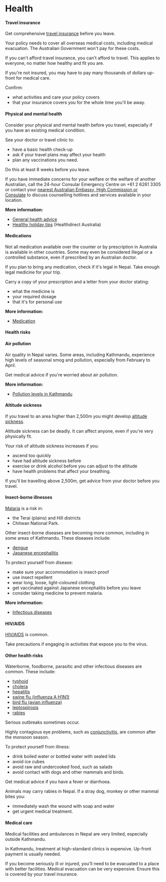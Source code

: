 # Health

#### Travel insurance

Get comprehensive [travel insurance](/before-you-go/the-basics/travel-insurance "Travel insurance") before you leave.

Your policy needs to cover all overseas medical costs, including medical evacuation. The Australian Government won't pay for these costs.

If you can't afford travel insurance, you can't afford to travel. This applies to everyone, no matter how healthy and fit you are.

If you're not insured, you may have to pay many thousands of dollars up-front for medical care.

Confirm:

* what activities and care your policy covers
* that your insurance covers you for the whole time you'll be away.

#### Physical and mental health

Consider your physical and mental health before you travel, especially if you have an existing medical condition.

See your doctor or travel clinic to:

* have a basic health check-up
* ask if your travel plans may affect your health
* plan any vaccinations you need.

Do this at least 8 weeks before you leave.

If you have immediate concerns for your welfare or the welfare of another Australian, call the 24-hour Consular Emergency Centre on +61 2 6261 3305 or contact your [nearest Australian Embassy, High Commission or Consulate](https://www.dfat.gov.au/about-us/our-locations/missions/our-embassies-and-consulates-overseas) to discuss counselling hotlines and services available in your location.

**More information:**

* [General health advice](/before-you-go/health "Taking care of your health")
* [Healthy holiday tips](https://www.healthdirect.gov.au/healthy-holiday-tips-infographic) (Healthdirect Australia)

#### Medications

Not all medication available over the counter or by prescription in Australia is available in other countries. Some may even be considered illegal or a controlled substance, even if prescribed by an Australian doctor.

If you plan to bring any medication, check if it's legal in Nepal. Take enough legal medicine for your trip.

Carry a copy of your prescription and a letter from your doctor stating:

* what the medicine is
* your required dosage
* that it's for personal use

**More information:**

* [Medication](/before-you-go/health/medications "Medication and medical equipment")

#### Health risks

#### Air pollution

Air quality in Nepal varies. Some areas, including Kathmandu, experience high levels of seasonal smog and pollution, especially from February to April.

Get medical advice if you're worried about air pollution.

**More information:**

* [Pollution levels in Kathmandu](https://www.airnow.gov/international/us-embassies-and-consulates/#Nepal$Embassy_Kathmandu)

#### Altitude sickness

If you travel to an area higher than 2,500m you might develop [altitude sickness](https://www.healthdirect.gov.au/altitude-sickness).

Altitude sickness can be deadly. It can affect anyone, even if you're very physically fit.

Your risk of altitude sickness increases if you:

* ascend too quickly
* have had altitude sickness before
* exercise or drink alcohol before you can adjust to the altitude
* have health problems that affect your breathing.

If you'll be travelling above 2,500m, get advice from your doctor before you travel.

#### Insect-borne illnesses

[Malaria](https://www.who.int/news-room/fact-sheets/detail/malaria) is a risk in:

* the Terai (plains) and Hill districts
* Chitwan National Park.

Other insect-borne diseases are becoming more common, including in some areas of Kathmandu. These diseases include:

* [dengue](https://www.health.gov.au/diseases/dengue-virus-infection)
* [Japanese encephalitis](https://www.who.int/news-room/fact-sheets/detail/japanese-encephalitis)

To protect yourself from disease:

* make sure your accommodation is insect-proof
* use insect repellent
* wear long, loose, light-coloured clothing
* get vaccinated against Japanese encephalitis before you leave
* consider taking medicine to prevent malaria.

**More information:**

* [Infectious diseases](/before-you-go/health/diseases "Infectious diseases")

#### HIV/AIDS

[HIV/AIDS](https://www.who.int/news-room/fact-sheets/detail/hiv-aids) is common.

Take precautions if engaging in activities that expose you to the virus.

#### Other health risks

Waterborne, foodborne, parasitic and other infectious diseases are common. These include:

* [typhoid](https://www.who.int/immunization/diseases/typhoid/en/)
* [cholera](https://www.who.int/news-room/fact-sheets/detail/cholera)
* [hepatitis](https://www.who.int/hepatitis/en/)
* [swine flu (influenza A H1N1)](https://www.who.int/news-room/fact-sheets/detail/influenza-(avian-and-other-zoonotic))
* [bird flu (avian influenza)](https://www.who.int/news-room/fact-sheets/detail/influenza-(avian-and-other-zoonotic))
* [leptospirosis](https://www.healthdirect.gov.au/leptospirosis)
* [rabies](https://www.who.int/news-room/fact-sheets/detail/rabies)

Serious outbreaks sometimes occur.

Highly contagious eye problems, such as [conjunctivitis](https://www.cdc.gov/conjunctivitis/index.html), are common after the monsoon season.

To protect yourself from illness:

* drink boiled water or bottled water with sealed lids
* avoid ice cubes
* avoid raw and undercooked food, such as salads
* avoid contact with dogs and other mammals and birds.

Get medical advice if you have a fever or diarrhoea.

Animals may carry rabies in Nepal. If a stray dog, monkey or other mammal bites you:

* immediately wash the wound with soap and water
* get urgent medical treatment.

#### Medical care

Medical facilities and ambulances in Nepal are very limited, especially outside Kathmandu.

In Kathmandu, treatment at high-standard clinics is expensive. Up-front payment is usually needed.

If you become seriously ill or injured, you'll need to be evacuated to a place with better facilities. Medical evacuation can be very expensive. Ensure this is covered by your travel insurance.